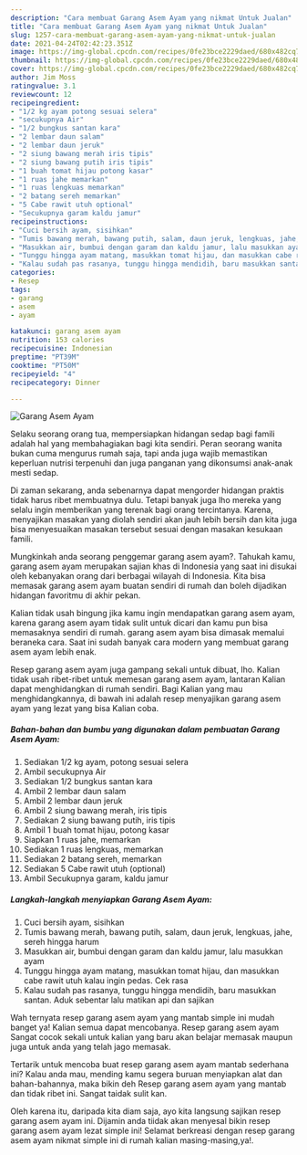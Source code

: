```yaml
---
description: "Cara membuat Garang Asem Ayam yang nikmat Untuk Jualan"
title: "Cara membuat Garang Asem Ayam yang nikmat Untuk Jualan"
slug: 1257-cara-membuat-garang-asem-ayam-yang-nikmat-untuk-jualan
date: 2021-04-24T02:42:23.351Z
image: https://img-global.cpcdn.com/recipes/0fe23bce2229daed/680x482cq70/garang-asem-ayam-foto-resep-utama.jpg
thumbnail: https://img-global.cpcdn.com/recipes/0fe23bce2229daed/680x482cq70/garang-asem-ayam-foto-resep-utama.jpg
cover: https://img-global.cpcdn.com/recipes/0fe23bce2229daed/680x482cq70/garang-asem-ayam-foto-resep-utama.jpg
author: Jim Moss
ratingvalue: 3.1
reviewcount: 12
recipeingredient:
- "1/2 kg ayam potong sesuai selera"
- "secukupnya Air"
- "1/2 bungkus santan kara"
- "2 lembar daun salam"
- "2 lembar daun jeruk"
- "2 siung bawang merah iris tipis"
- "2 siung bawang putih iris tipis"
- "1 buah tomat hijau potong kasar"
- "1 ruas jahe memarkan"
- "1 ruas lengkuas memarkan"
- "2 batang sereh memarkan"
- "5 Cabe rawit utuh optional"
- "Secukupnya garam kaldu jamur"
recipeinstructions:
- "Cuci bersih ayam, sisihkan"
- "Tumis bawang merah, bawang putih, salam, daun jeruk, lengkuas, jahe, sereh hingga harum"
- "Masukkan air, bumbui dengan garam dan kaldu jamur, lalu masukkan ayam"
- "Tunggu hingga ayam matang, masukkan tomat hijau, dan masukkan cabe rawit utuh kalau ingin pedas. Cek rasa"
- "Kalau sudah pas rasanya, tunggu hingga mendidih, baru masukkan santan. Aduk sebentar lalu matikan api dan sajikan"
categories:
- Resep
tags:
- garang
- asem
- ayam

katakunci: garang asem ayam 
nutrition: 153 calories
recipecuisine: Indonesian
preptime: "PT39M"
cooktime: "PT50M"
recipeyield: "4"
recipecategory: Dinner

---
```



![Garang Asem Ayam](https://img-global.cpcdn.com/recipes/0fe23bce2229daed/680x482cq70/garang-asem-ayam-foto-resep-utama.jpg)

Selaku seorang orang tua, mempersiapkan hidangan sedap bagi famili adalah hal yang membahagiakan bagi kita sendiri. Peran seorang  wanita bukan cuma mengurus rumah saja, tapi anda juga wajib memastikan keperluan nutrisi terpenuhi dan juga panganan yang dikonsumsi anak-anak mesti sedap.

Di zaman  sekarang, anda sebenarnya dapat mengorder hidangan praktis tidak harus ribet membuatnya dulu. Tetapi banyak juga lho mereka yang selalu ingin memberikan yang terenak bagi orang tercintanya. Karena, menyajikan masakan yang diolah sendiri akan jauh lebih bersih dan kita juga bisa menyesuaikan masakan tersebut sesuai dengan masakan kesukaan famili. 



Mungkinkah anda seorang penggemar garang asem ayam?. Tahukah kamu, garang asem ayam merupakan sajian khas di Indonesia yang saat ini disukai oleh kebanyakan orang dari berbagai wilayah di Indonesia. Kita bisa memasak garang asem ayam buatan sendiri di rumah dan boleh dijadikan hidangan favoritmu di akhir pekan.

Kalian tidak usah bingung jika kamu ingin mendapatkan garang asem ayam, karena garang asem ayam tidak sulit untuk dicari dan kamu pun bisa memasaknya sendiri di rumah. garang asem ayam bisa dimasak memalui beraneka cara. Saat ini sudah banyak cara modern yang membuat garang asem ayam lebih enak.

Resep garang asem ayam juga gampang sekali untuk dibuat, lho. Kalian tidak usah ribet-ribet untuk memesan garang asem ayam, lantaran Kalian dapat menghidangkan di rumah sendiri. Bagi Kalian yang mau menghidangkannya, di bawah ini adalah resep menyajikan garang asem ayam yang lezat yang bisa Kalian coba.

<!--inarticleads1-->

##### Bahan-bahan dan bumbu yang digunakan dalam pembuatan Garang Asem Ayam:

1. Sediakan 1/2 kg ayam, potong sesuai selera
1. Ambil secukupnya Air
1. Sediakan 1/2 bungkus santan kara
1. Ambil 2 lembar daun salam
1. Ambil 2 lembar daun jeruk
1. Ambil 2 siung bawang merah, iris tipis
1. Sediakan 2 siung bawang putih, iris tipis
1. Ambil 1 buah tomat hijau, potong kasar
1. Siapkan 1 ruas jahe, memarkan
1. Sediakan 1 ruas lengkuas, memarkan
1. Sediakan 2 batang sereh, memarkan
1. Sediakan 5 Cabe rawit utuh (optional)
1. Ambil Secukupnya garam, kaldu jamur




<!--inarticleads2-->

##### Langkah-langkah menyiapkan Garang Asem Ayam:

1. Cuci bersih ayam, sisihkan
1. Tumis bawang merah, bawang putih, salam, daun jeruk, lengkuas, jahe, sereh hingga harum
1. Masukkan air, bumbui dengan garam dan kaldu jamur, lalu masukkan ayam
1. Tunggu hingga ayam matang, masukkan tomat hijau, dan masukkan cabe rawit utuh kalau ingin pedas. Cek rasa
1. Kalau sudah pas rasanya, tunggu hingga mendidih, baru masukkan santan. Aduk sebentar lalu matikan api dan sajikan




Wah ternyata resep garang asem ayam yang mantab simple ini mudah banget ya! Kalian semua dapat mencobanya. Resep garang asem ayam Sangat cocok sekali untuk kalian yang baru akan belajar memasak maupun juga untuk anda yang telah jago memasak.

Tertarik untuk mencoba buat resep garang asem ayam mantab sederhana ini? Kalau anda mau, mending kamu segera buruan menyiapkan alat dan bahan-bahannya, maka bikin deh Resep garang asem ayam yang mantab dan tidak ribet ini. Sangat taidak sulit kan. 

Oleh karena itu, daripada kita diam saja, ayo kita langsung sajikan resep garang asem ayam ini. Dijamin anda tiidak akan menyesal bikin resep garang asem ayam lezat simple ini! Selamat berkreasi dengan resep garang asem ayam nikmat simple ini di rumah kalian masing-masing,ya!.

